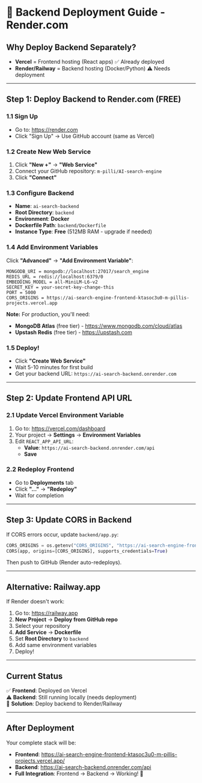 # 🚀 Backend Deployment Guide - Render.com

## Why Deploy Backend Separately?

- **Vercel** = Frontend hosting (React apps) ✅ Already deployed
- **Render/Railway** = Backend hosting (Docker/Python) ⚠️ Needs deployment

---

## Step 1: Deploy Backend to Render.com (FREE)

### 1.1 Sign Up
- Go to: https://render.com
- Click "Sign Up" → Use GitHub account (same as Vercel)

### 1.2 Create New Web Service
1. Click **"New +"** → **"Web Service"**
2. Connect your GitHub repository: `m-pilli/AI-search-engine`
3. Click **"Connect"**

### 1.3 Configure Backend
- **Name**: `ai-search-backend`
- **Root Directory**: `backend`
- **Environment**: **Docker**
- **Dockerfile Path**: `backend/Dockerfile`
- **Instance Type**: **Free** (512MB RAM - upgrade if needed)

### 1.4 Add Environment Variables

Click **"Advanced"** → **"Add Environment Variable"**:

```
MONGODB_URI = mongodb://localhost:27017/search_engine
REDIS_URL = redis://localhost:6379/0
EMBEDDING_MODEL = all-MiniLM-L6-v2
SECRET_KEY = your-secret-key-change-this
PORT = 5000
CORS_ORIGINS = https://ai-search-engine-frontend-ktasoc3u0-m-pillis-projects.vercel.app
```

**Note:** For production, you'll need:
- **MongoDB Atlas** (free tier) - https://www.mongodb.com/cloud/atlas
- **Upstash Redis** (free tier) - https://upstash.com

### 1.5 Deploy!
- Click **"Create Web Service"**
- Wait 5-10 minutes for first build
- Get your backend URL: `https://ai-search-backend.onrender.com`

---

## Step 2: Update Frontend API URL

### 2.1 Update Vercel Environment Variable
1. Go to: https://vercel.com/dashboard
2. Your project → **Settings** → **Environment Variables**
3. Edit `REACT_APP_API_URL`:
   - **Value**: `https://ai-search-backend.onrender.com/api`
   - **Save**

### 2.2 Redeploy Frontend
- Go to **Deployments** tab
- Click **"..."** → **"Redeploy"**
- Wait for completion

---

## Step 3: Update CORS in Backend

If CORS errors occur, update `backend/app.py`:

```python
CORS_ORIGINS = os.getenv("CORS_ORIGINS", "https://ai-search-engine-frontend-ktasoc3u0-m-pillis-projects.vercel.app")
CORS(app, origins=[CORS_ORIGINS], supports_credentials=True)
```

Then push to GitHub (Render auto-redeploys).

---

## Alternative: Railway.app

If Render doesn't work:

1. Go to: https://railway.app
2. **New Project** → **Deploy from GitHub repo**
3. Select your repository
4. **Add Service** → **Dockerfile**
5. Set **Root Directory** to `backend`
6. Add same environment variables
7. Deploy!

---

## Current Status

✅ **Frontend**: Deployed on Vercel  
⚠️ **Backend**: Still running locally (needs deployment)  
🔧 **Solution**: Deploy backend to Render/Railway

---

## After Deployment

Your complete stack will be:
- **Frontend**: https://ai-search-engine-frontend-ktasoc3u0-m-pillis-projects.vercel.app/
- **Backend**: https://ai-search-backend.onrender.com/api
- **Full Integration**: Frontend → Backend → Working! 🎉


